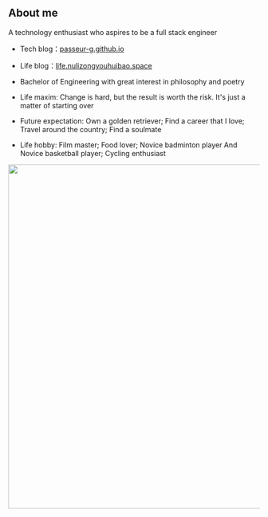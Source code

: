## About me
A technology enthusiast who aspires to be a full stack engineer

- Tech blog：[passeur-g.github.io](https://passeur-g.github.io/)
  
- Life blog：[life.nulizongyouhuibao.space](https://life.nulizongyouhuibao.space)
  
- Bachelor of Engineering with great interest in philosophy and poetry

- Life maxim: Change is hard, but the result is worth the risk. It's just a matter of starting over
  
- Future expectation: Own a golden retriever; Find a career that I love; Travel around the country; Find a soulmate
  
- Life hobby: Film master; Food lover; Novice badminton player And Novice basketball player; Cycling enthusiast

<img align="center" src="https://pic.imgdb.cn/item/6604d92c9f345e8d03020005.jpg" height="691">
